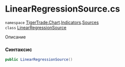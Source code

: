 
# LinearRegressionSource.cs
`namespace` [TigerTrade.Chart](../../../../../TigerTrade.Chart.md).[Indicators](../../../../../TigerTrade.Chart/Indicators.md).[Sources](../../../../../TigerTrade.Chart/Indicators/Sources.md)  
    `class` [LinearRegressionSource](../../LinearRegressionSource.cs.md)

Описание

### Синтаксис
```csharp
public LinearRegressionSource()
```


                    
                    